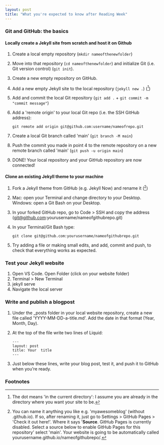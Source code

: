 ```yaml
---
layout: post
title: "What you're expected to know after Reading Week"
---
```

### Git and GitHub: the basics
#### Locally create a Jekyll site from scratch and host it on Github
1. Create a local empty repository (``mkdir nameofthenewfolder``)
2. Move into that repository (`cd nameofthenewfolder`) and initialize Git (i.e. Git version control) (`git init`).
2. Create a new empty repository on GitHub.
3. Add a new empty Jekyll site to the local repository (`jekyll new .`) ([^1])
4. Add and commit the local Git repository (`git add .` + `git commit -m "commit message"`)
5. Add a 'remote origin' to your local Git repo (i.e. the SSH GitHub address):

    ```git remote add origin git@github.com:username/nameofrepo.git```
5. Create a local Git branch called 'main' (`git branch -M main`)
6. Push the commit you made in point 4 to the remote repository on a new remote branch called 'main' (`git push -u origin main`)
7. DONE! Your local repository and your GitHub repository are now connected!

#### Clone an existing Jekyll theme to your machine
1. Fork a Jekyll theme from GitHub (e.g. Jekyll Now) and rename it ([^2])
2. Mac: open your Terminal and change directory to your Desktop. Windows: open a Git Bash on your Desktop.
3. In your forked GitHub repo, go to Code > SSH and copy the address (git@github.com:yourusername/nameofgithubrepo.git)
4. In your Terminal/Git Bash type: 

    ```git clone git@github.com:yourusername/nameofgithubrepo.git```
5. Try adding a file or making small edits, and add, commit and push, to check that everything works as expected.

### Test your Jekyll website
1. Open VS Code. Open Folder (click on your website folder)
2. Terminal > New Terminal
3. jekyll serve
4. Navigate the local server

### Write and publish a blogpost
1. Under the _posts folder in your local website repository, create a new file called 'YYYY-MM-DD-a-title.md'. Add the date in that format (Year, Month, Day).
2. At the top of the file write two lines of Liquid:

    ```
    ---
    layout: post
    title: Your  title
    ---

    ```
3. Just below these lines, write your blog post, test it, and push it to GitHub when you're ready.

### Footnotes
[^1]: The dot means 'in the current directory': I assume you are already in the directory where you want your site to be.

[^2]: You can name it anything you like e.g. 'myawesomeblog' (without .github.io). If so, after renaming it, just go to Settings > GitHub Pages > 'Check it out here!'. Where it says '**Source**. GitHub Pages is currently disabled. Select a source below to enable GitHub Pages for this repository' select 'main'. Your website is going to be automatically called yourusername.github.io/nameofgithubrepo/.